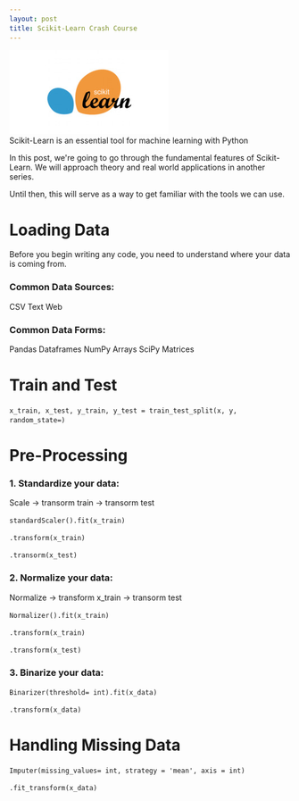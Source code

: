 ```yaml
---
layout: post
title: Scikit-Learn Crash Course
---
```


<img src="/Images/scikit.jpg" class="inline"/><br>
Scikit-Learn is an essential tool for machine learning with Python

In this post, we're going to go through the fundamental features of Scikit-Learn. We will approach theory and real
world applications in another series. 

Until then, this will serve as a way to get familiar with the tools we can use.

# Loading Data
Before you begin writing any code, you need to understand where your data is coming from.

### Common Data Sources:
CSV
Text
Web

### Common Data Forms:
Pandas Dataframes
NumPy Arrays
SciPy Matrices

# Train and Test

`x_train, x_test, y_train, y_test = train_test_split(x, y, random_state=)`

# Pre-Processing

### 1. Standardize your data:

Scale -> transorm train -> transorm  test

`standardScaler().fit(x_train)`

`.transform(x_train)`

`.transorm(x_test)`

### 2. Normalize your data:

Normalize -> transform x_train -> transorm  test

`Normalizer().fit(x_train)`

`.transform(x_train)`

`.transform(x_test)`

### 3. Binarize your data:

`Binarizer(threshold= int).fit(x_data)`

`.transform(x_data)`

# Handling Missing Data

`Imputer(missing_values= int, strategy = 'mean', axis = int)`

`.fit_transform(x_data)`
